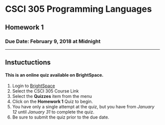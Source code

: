 # CSCI 305 Programming Languages

## Homework 1

### Due Date: February 9, 2018 at Midnight

---

## Instuctuctions

#### This is an online quiz available on BrightSpace.

1. Login to [BrightSpace](http://ecat.montana.edu)
2. Select the CSCI 305 Course Link
3. Select the **Quizzes** item from the menu
4. Click on the **Homework 1** Quiz to begin.
5. You have only a single attempt at the quiz, but you have from *January 12* until *January 31* to complete the quiz.
6. Be sure to submit the quiz prior to the due date.
